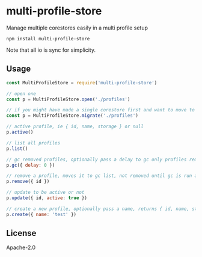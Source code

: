 # multi-profile-store

Manage multiple corestores easily in a multi profile setup

```
npm install multi-profile-store
```

Note that all io is sync for simplicity.

## Usage

``` js
const MultiProfileStore = require('multi-profile-store')

// open one
const p = MultiProfileStore.open('./profiles')

// if you might have made a single corestore first and want to move to this setup, use migrate
const p = MultiProfileStore.migrate('./profiles')

// active profile, ie { id, name, storage } or null
p.active()

// list all profiles
p.list()

// gc removed profiles, optionally pass a delay to gc only profiles removed after that delay (relative)
p.gc({ delay: 0 })

// remove a profile, moves it to gc list, not removed until gc is run above
p.remove({ id })

// update to be active or not
p.update({ id, active: true })

// create a new profile, optionally pass a name, returns { id, name, storage }
p.create({ name: 'test' })
```

## License

Apache-2.0
